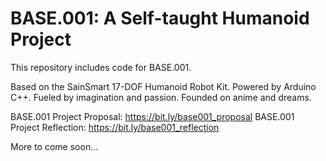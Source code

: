 # BASE.001: A Self-taught Humanoid Project

This repository includes code for BASE.001.

Based on the SainSmart 17-DOF Humanoid Robot Kit. Powered by Arduino C++. Fueled by imagination and passion. Founded on anime and dreams.


BASE.001 Project Proposal:      https://bit.ly/base001_proposal
BASE.001 Project Reflection:    https://bit.ly/base001_reflection

More to come soon...
